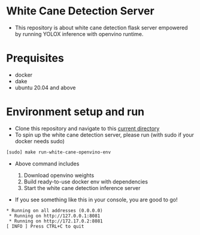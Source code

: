 # White Cane Detection Server

- This repository is about white cane detection flask server empowered by running YOLOX inference with openvino runtime.

# Prequisites
- docker
- dake
- ubuntu 20.04 and above

# Environment setup and run
- Clone this repository and navigate to this [current directory](./)
- To spin up the white cane detection server, please run (with sudo if your docker needs sudo)
```bash
[sudo] make run-white-cane-openvino-env 
```
- Above command includes
  1. Download openvino weights
  2. Build ready-to-use docker env with dependencies
  3. Start the white cane detection inference server

- If you see something like this in your console, you are good to go!
```console
* Running on all addresses (0.0.0.0)
 * Running on http://127.0.0.1:8081
 * Running on http://172.17.0.2:8081
[ INFO ] Press CTRL+C to quit
```


